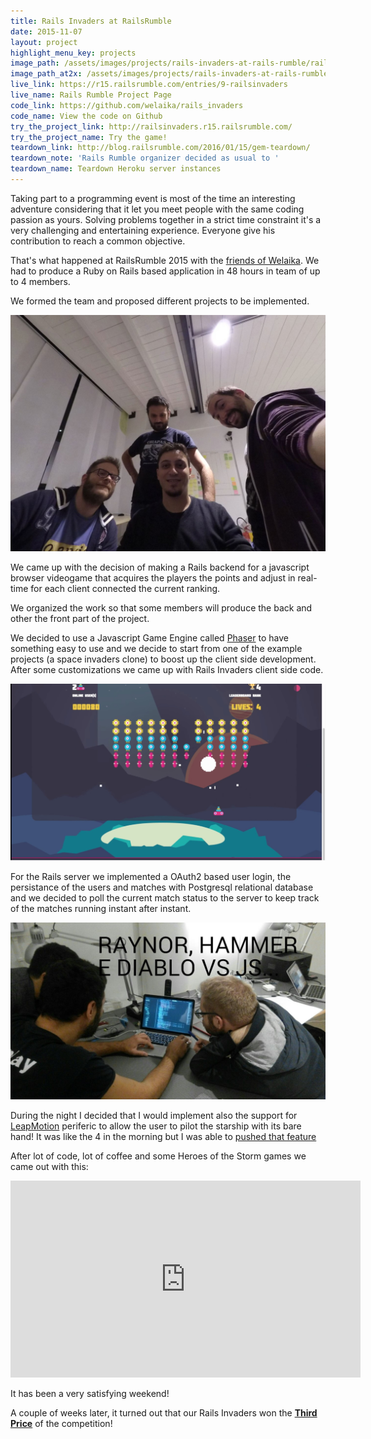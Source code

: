 ```yaml
---
title: Rails Invaders at RailsRumble
date: 2015-11-07
layout: project
highlight_menu_key: projects
image_path: /assets/images/projects/rails-invaders-at-rails-rumble/rails-invaders-logo.jpg
image_path_at2x: /assets/images/projects/rails-invaders-at-rails-rumble/rails-invaders-logo-at2x.jpg
live_link: https://r15.railsrumble.com/entries/9-railsinvaders
live_name: Rails Rumble Project Page
code_link: https://github.com/welaika/rails_invaders
code_name: View the code on Github
try_the_project_link: http://railsinvaders.r15.railsrumble.com/
try_the_project_name: Try the game!
teardown_link: http://blog.railsrumble.com/2016/01/15/gem-teardown/
teardown_note: 'Rails Rumble organizer decided as usual to '
teardown_name: Teardown Heroku server instances
---
```

Taking part to a programming event is most of the time an interesting adventure considering that it let you meet people with the same coding passion as yours. Solving problems together in a strict time constraint it's a very challenging and entertaining experience. Everyone give his contribution to reach a common objective.

That's what happened at RailsRumble 2015 with the [friends of Welaika](https://dev.welaika.com/about-us/).
We had to produce a Ruby on Rails based application in 48 hours in team of up to 4 members.

We formed the team and proposed different projects to be implemented.

![The Team](/assets/images/projects/rails-invaders-at-rails-rumble/the-team.jpg)

We came up with the decision of making a Rails backend for a javascript browser videogame that acquires the players the points and adjust in real-time for each client connected the current ranking.

We organized the work so that some members will produce the back and other the front part of the project.

We decided to use a Javascript Game Engine called [Phaser](https://phaser.io/) to have something easy to use and we decide to start from one of the example projects (a space invaders clone) to boost up the client side development. After some customizations we came up with Rails Invaders client side code.

![the client side videogame](/assets/images/projects/rails-invaders-at-rails-rumble/rails-invaders-graphic.jpg)

For the Rails server we implemented a OAuth2 based user login, the persistance of the users and matches with Postgresql relational database and we decided to poll the current match status to the server to keep track of the matches running instant after instant.

![coding-hard](/assets/images/projects/rails-invaders-at-rails-rumble/coding-hard.jpg)

During the night I decided that I would implement also the support for [LeapMotion](https://www.leapmotion.com/) periferic to allow the user to pilot the starship with its bare hand! It was like the 4 in the morning but I was able to [pushed that feature](https://github.com/welaika/rails_invaders/commit/10861546a5e178539d72ad8fb4947a9f82511b26)

After lot of code, lot of coffee and some Heroes of the Storm games we came out with this:

<iframe width="560" height="315" src="https://www.youtube.com/embed/t7RSSw-3VsY" frameborder="0" allowfullscreen></iframe>

It has been a very satisfying weekend!

A couple of weeks later, it turned out that our Rails Invaders won the [**Third Price**](http://blog.railsrumble.com/2015/11/16/winners-announced/) of the competition!
